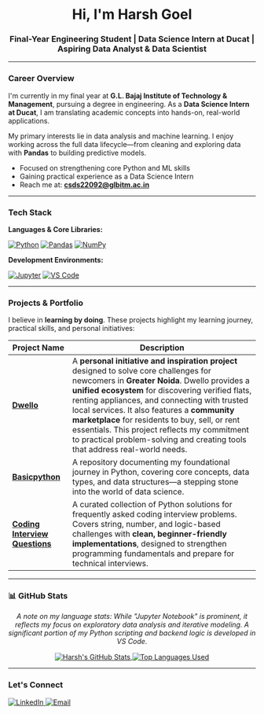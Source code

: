 <div align="center">
<h1>Hi, I'm Harsh Goel</h1>
<h3>Final-Year Engineering Student | Data Science Intern at Ducat | Aspiring Data Analyst & Data Scientist</h3>
</div>

---

### Career Overview

I'm currently in my final year at **G.L. Bajaj Institute of Technology & Management**, pursuing a degree in engineering. As a **Data Science Intern at Ducat**, I am translating academic concepts into hands-on, real-world applications.

My primary interests lie in data analysis and machine learning. I enjoy working across the full data lifecycle—from cleaning and exploring data with **Pandas** to building predictive models.

- Focused on strengthening core Python and ML skills
- Gaining practical experience as a Data Science Intern
- Reach me at: **csds22092@glbitm.ac.in**

---

### Tech Stack

**Languages & Core Libraries:**
<p>
    <a href="https://www.python.org" target="_blank"><img alt="Python" src="https://img.shields.io/badge/Python-3776AB?style=for-the-badge&logo=python&logoColor=white"></a>
    <a href="https://pandas.pydata.org/" target="_blank"><img alt="Pandas" src="https://img.shields.io/badge/Pandas-150458?style=for-the-badge&logo=pandas&logoColor=white"></a>
    <a href="https://numpy.org/" target="_blank"><img alt="NumPy" src="https://img.shields.io/badge/NumPy-013243?style=for-the-badge&logo=numpy&logoColor=white"></a>
</p>

**Development Environments:**
<p>
    <a href="https://jupyter.org/" target="_blank"><img alt="Jupyter" src="https://img.shields.io/badge/Jupyter-F37626?style=for-the-badge&logo=Jupyter&logoColor=white"></a>
    <a href="https://code.visualstudio.com/" target="_blank"><img alt="VS Code" src="https://img.shields.io/badge/VS%20Code-007ACC?style=for-the-badge&logo=visualstudiocode&logoColor=white"></a>
</p>

---

### Projects & Portfolio

I believe in **learning by doing**. These projects highlight my learning journey, practical skills, and personal initiatives:

| Project Name                                               | Description                                                                                                                                                                                                                                                                                  |
| ---------------------------------------------------------- | -------------------------------------------------------------------------------------------------------------------------------------------------------------------------------------------------------------------------------------------------------------------------------------------- |
| [**Dwello**](https://github.com/harshu0612/Dwello)     | A **personal initiative and inspiration project** designed to solve core challenges for newcomers in **Greater Noida**. Dwello provides a **unified ecosystem** for discovering verified flats, renting appliances, and connecting with trusted local services. It also features a **community marketplace** for residents to buy, sell, or rent essentials. This project reflects my commitment to practical problem-solving and creating tools that address real-world needs. |
| [**Basicpython**](https://github.com/harshu0612/Basicpython) | A repository documenting my foundational journey in Python, covering core concepts, data types, and data structures—a stepping stone into the world of data science.                                                                                                                            |
| [**Coding Interview Questions**](https://github.com/harshu0612/coding-interview-questions) | A curated collection of Python solutions for frequently asked coding interview problems. Covers string, number, and logic-based challenges with **clean, beginner-friendly implementations**, designed to strengthen programming fundamentals and prepare for technical interviews.                                                                                                     |

---

### 📊 GitHub Stats

<p align="center">
  <i>A note on my language stats: While "Jupyter Notebook" is prominent, it reflects my focus on exploratory data analysis and iterative modeling. A significant portion of my Python scripting and backend logic is developed in VS Code.</i>
</p>
<p align="center">
  <a href="https://github.com/HarshhGoel">
    <img align="center" src="https://github-readme-stats.vercel.app/api?username=HarshhGoel&show_icons=true&theme=transparent&hide_border=true&include_all_commits=true&count_private=true" alt="Harsh's GitHub Stats" />
  </a>
  <a href="https://github.com/HarshhGoel">
    <img align="center" src="https://github-readme-stats.vercel.app/api/top-langs/?username=HarshhGoel&layout=compact&theme=transparent&hide_border=true&langs_count=8" alt="Top Languages Used" />
  </a>
</p>

---

### Let's Connect

<p align="left">
  <a href="https://linkedin.com/in/harsh-goel" target="_blank">
    <img src="https://img.shields.io/badge/LinkedIn-0077B5?style=for-the-badge&logo=linkedin&logoColor=white" alt="LinkedIn" />
  </a>
  <a href="mailto:csds22092@glbitm.ac.in">
    <img src="https://img.shields.io/badge/Email-D14836?style=for-the-badge&logo=gmail&logoColor=white" alt="Email" />
  </a>
</p>
